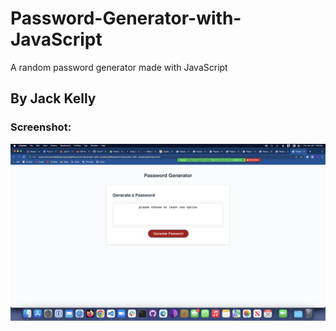 # Password-Generator-with-JavaScript

A random password generator made with JavaScript

## By Jack Kelly


### Screenshot:
![Screenshot](https://github.com/Carnificis/Password-Generator-with-JavaScript/blob/main/Screenshot%202023-01-26%20at%207.58.46%20PM.png)